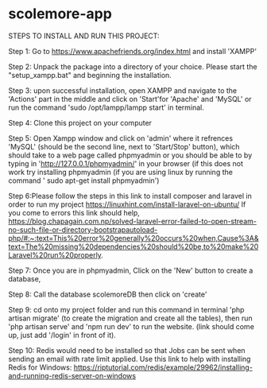 # scolemore-app

STEPS TO INSTALL AND RUN THIS PROJECT:

Step 1: Go to https://www.apachefriends.org/index.html and install 'XAMPP'

Step 2: Unpack the package into a directory of your choice. Please start the "setup_xampp.bat" and beginning the installation.

Step 3: upon successful installation, open XAMPP and  navigate to the 'Actions' part in the middle and click on 'Start'for 'Apache' and 'MySQL' or run the command 'sudo /opt/lampp/lampp start' in terminal.

Step 4: Clone this project on your computer

Step 5: Open Xampp window and click on 'admin' where it refrences 'MySQL' (should be the second line, next to 'Start/Stop' button),
which should take to a web page called phpmyadmin or you should be able to by typing in 'http://127.0.0.1/phpmyadmin/' in your browser (if this does not work try installing phpmyadmin (if you are using linux by running the command ' sudo apt-get install phpmyadmin')

Step 6:Please follow the steps in this link to install composer and laravel in order to run my project https://linuxhint.com/install-laravel-on-ubuntu/
If you come to errors this link should help, https://blog.chapagain.com.np/solved-laravel-error-failed-to-open-stream-no-such-file-or-directory-bootstrapautoload-php/#:~:text=This%20error%20generally%20occurs%20when,Cause%3A&text=The%20missing%20dependencies%20should%20be,to%20make%20Laravel%20run%20properly.

Step 7: Once you are in phpmyadmin, Click on the 'New' button to create a database,

Step 8: Call the database scolemoreDB then click on 'create'

Step 9: cd onto my project folder and run this command in terminal 'php artisan migrate' (to create the migration and create all the tables), then run 'php artisan serve' and 'npm run dev' to run the website. (link should come up, just add '/login' in front of it).

Step 10: Redis would need to be installed so that Jobs can be sent when sending an email with rate limit applied. Use this link to help with installing Redis for Windows: https://riptutorial.com/redis/example/29962/installing-and-running-redis-server-on-windows
